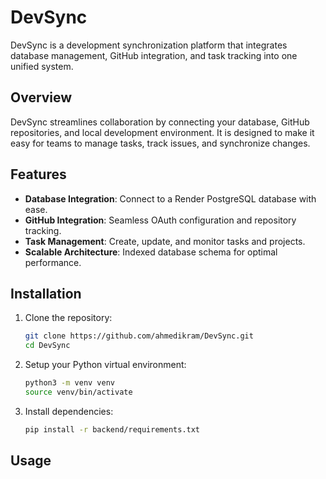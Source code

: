 # DevSync

DevSync is a development synchronization platform that integrates database management, GitHub integration, and task tracking into one unified system.

## Overview

DevSync streamlines collaboration by connecting your database, GitHub repositories, and local development environment. It is designed to make it easy for teams to manage tasks, track issues, and synchronize changes.

## Features

- **Database Integration**: Connect to a Render PostgreSQL database with ease.
- **GitHub Integration**: Seamless OAuth configuration and repository tracking.
- **Task Management**: Create, update, and monitor tasks and projects.
- **Scalable Architecture**: Indexed database schema for optimal performance.

## Installation

1. Clone the repository:
   ```bash
   git clone https://github.com/ahmedikram/DevSync.git
   cd DevSync
   ```
2. Setup your Python virtual environment:
   ```bash
   python3 -m venv venv
   source venv/bin/activate
   ```
3. Install dependencies:
   ```bash
   pip install -r backend/requirements.txt
   ```

## Usage
